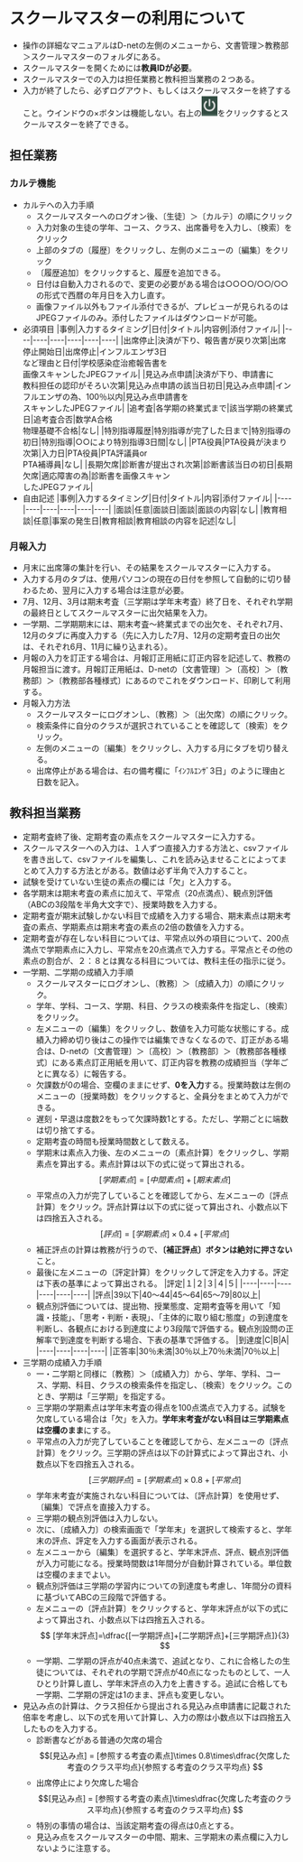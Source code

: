 <style>
table, th, td {
    font-size: 80%;
}
</style>

# スクールマスターの利用について
- 操作の詳細なマニュアルはD-netの左側のメニューから、文書管理＞教務部＞スクールマスターのフォルダにある。
- スクールマスターを開くためには**教員IDが必要**。
- スクールマスターでの入力は担任業務と教科担当業務の２つある。
- 入力が終了したら、必ずログアウト、もしくはスクールマスターを終了すること。ウインドウの×ボタンは機能しない。右上の![alt 電源マーク](PowerMark.png)をクリックするとスクールマスターを終了できる。
## 担任業務
### カルテ機能
- カルテへの入力手順
  - スクールマスターへのログオン後、〔生徒〕＞〔カルテ〕の順にクリック
  - 入力対象の生徒の学年、コース、クラス、出席番号を入力し、〔検索〕をクリック
  - 上部のタブの〔履歴〕をクリックし、左側のメニューの〔編集〕をクリック
  - 〔履歴追加〕をクリックすると、履歴を追加できる。
  - 日付は自動入力されるので、変更の必要がある場合は○○○○/○○/○○の形式で西暦の年月日を入力し直す。
  - 画像ファイル以外もファイル添付できるが、プレビューが見られるのはJPEGファイルのみ。添付したファイルはダウンロードが可能。
- 必須項目
    |事例|入力するタイミング|日付|タイトル|内容例|添付ファイル|
    |----|----|----|----|----|----|
    |出席停止|決済が下り、報告書が戻り次第|出席停止開始日|出席停止|インフルエンザ3日<br>など理由と日付|学校感染症治癒報告書を<br>画像スキャンしたJPEGファイル|
    |見込み点申請|決済が下り、申請書に<br>教科担任の認印がそろい次第|見込み点申請の該当日初日|見込み点申請|インフルエンザの為、100％以内|見込み点申請書を<br>スキャンしたJPEGファイル|
    |追考査|各学期の終業式まで|該当学期の終業式日|追考査合否|数学A合格<br>物理基礎不合格|なし|
    |特別指導履歴|特別指導が完了した日まで|特別指導の初日|特別指導|○○により特別指導3日間|なし|
    |PTA役員|PTA役員が決まり次第|入力日|PTA役員|PTA評議員or<br>PTA補導員|なし|
    |長期欠席|診断書が提出され次第|診断書該当日の初日|長期欠席|適応障害の為|診断書を画像スキャン<br>したJPEGファイル|
-  自由記述
    |事例|入力するタイミング|日付|タイトル|内容|添付ファイル|
    |----|----|----|----|----|----|
    |面談|任意|面談日|面談|面談の内容|なし|
    |教育相談|任意|事案の発生日|教育相談|教育相談の内容を記述|なし|
### 月報入力
 - 月末に出席簿の集計を行い、その結果をスクールマスターに入力する。
 - 入力する月のタブは、使用パソコンの現在の日付を参照して自動的に切り替わるため、翌月に入力する場合は注意が必要。
 - 7月、12月、3月は期末考査（三学期は学年末考査）終了日を、それぞれ学期の最終日としてスクールマスターに出欠結果を入力。
 - 一学期、二学期期末には、期末考査～終業式までの出欠を、それぞれ7月、12月のタブに再度入力する（先に入力した7月、12月の定期考査日の出欠は、それぞれ6月、11月に繰り込まれる）。
 - 月報の入力を訂正する場合は、月報訂正用紙に訂正内容を記述して、教務の月報担当に渡す。月報訂正用紙は、D-netの〔文書管理〕＞〔高校〕＞〔教務部〕＞〔教務部各種様式〕にあるのでこれをダウンロード、印刷して利用する。
 - 月報入力方法
     - スクールマスターにログオンし、〔教務〕＞〔出欠席〕の順にクリック。
     - 検索条件に自分のクラスが選択されていることを確認して〔検索〕をクリック。
     - 左側のメニューの〔編集〕をクリックし、入力する月にタブを切り替える。
     - 出席停止がある場合は、右の備考欄に「ｲﾝﾌﾙｴﾝｻﾞ3日」のように理由と日数を記入。
## 教科担当業務
- 定期考査終了後、定期考査の素点をスクールマスターに入力する。
- スクールマスターへの入力は、１人ずつ直接入力する方法と、csvファイルを書き出して、csvファイルを編集し、これを読み込ませることによってまとめて入力する方法とがある。数値は必ず半角で入力すること。
- 試験を受けていない生徒の素点の欄には「欠」と入力する。
- 各学期末は期末考査の素点に加えて、平常点（20点満点）、観点別評価（ABCの3段階を半角大文字で）、授業時数を入力する。
- 定期考査が期末試験しかない科目で成績を入力する場合、期末素点は期末考査の素点、学期素点は期末考査の素点の2倍の数値を入力する。
- 定期考査が存在しない科目については、平常点以外の項目について、200点満点で学期素点に入力し、平常点を20点満点で入力する。平常点とその他の素点の割合が、２：８とは異なる科目については、教科主任の指示に従う。
- 一学期、二学期の成績入力手順
  - スクールマスターにログオンし、〔教務〕＞〔成績入力〕の順にクリック。
  - 学年、学科、コース、学期、科目、クラスの検索条件を指定し、〔検索〕をクリック。
  - 左メニューの〔編集〕をクリックし、数値を入力可能な状態にする。成績入力締め切り後はこの操作では編集できなくなるので、訂正がある場合は、D-netの〔文書管理〕＞〔高校〕＞〔教務部〕＞〔教務部各種様式〕にある素点訂正用紙を用いて、訂正内容を教務の成績担当（学年ごとに異なる）に報告する。
  - 欠課数が0の場合、空欄のままにせず、**0を入力**する。授業時数は左側のメニューの〔授業時数〕をクリックすると、全員分をまとめて入力ができる。
  - 遅刻・早退は度数2をもって欠課時数1とする。ただし、学期ごとに端数は切り捨てする。
  - 定期考査の時間も授業時間数として数える。
  - 学期末は素点入力後、左のメニューの〔素点計算〕をクリックし、学期素点を算出する。素点計算は以下の式に従って算出される。
  $$ [学期素点]=[中間素点]+[期末素点] $$
  - 平常点の入力が完了していることを確認してから、左メニューの〔評点計算〕をクリック。評点計算は以下の式に従って算出され、小数点以下は四捨五入される。
  $$ [評点]=[学期素点]\times 0.4+[平常点] $$
  - 補正評点の計算は教務が行うので、**〔補正評点〕ボタンは絶対に押さない**こと。
  - 最後に左メニューの〔評定計算〕をクリックして評定を入力する。評定は下表の基準によって算出される。
    |評定|１|２|３|４|５|
    |----|----|----|----|----|----|
    |評点|39以下|40〜44|45〜64|65〜79|80以上|
  - 観点別評価については、提出物、授業態度、定期考査等を用いて「知識・技能」、「思考・判断・表現」、「主体的に取り組む態度」の到達度を判断し、各観点における到達度により3段階で評価する。観点別設問の正解率で到達度を判断する場合、下表の基準で評価する。
    |到達度|C|B|A|
    |----|----|----|----|
    |正答率|30％未満|30％以上70％未満|70％以上|
- 三学期の成績入力手順
  - 一・二学期と同様に〔教務〕＞〔成績入力〕から、学年、学科、コース、学期、科目、クラスの検索条件を指定し、〔検索〕をクリック。このとき、学期は「三学期」を指定する。
  - 三学期の学期素点は学年末考査の得点を100点満点で入力する。試験を欠席している場合は「欠」を入力。**学年末考査がない科目は三学期素点は空欄のまま**にする。
  - 平常点の入力が完了していることを確認してから、左メニューの〔評点計算〕をクリック。三学期の評点は以下の計算式によって算出され、小数点以下を四捨五入される。
  $$ [三学期評点]=[学期素点]\times 0.8 + [平常点]$$
  - 学年末考査が実施されない科目については、〔評点計算〕を使用せず、〔編集〕で評点を直接入力する。
  - 三学期の観点別評価は入力しない。
  - 次に、〔成績入力〕の検索画面で「学年末」を選択して検索すると、学年末の評点、評定を入力する画面が表示される。
  - 左メニューから〔編集〕を選択すると、学年末評点、評点、観点別評価が入力可能になる。授業時間数は1年間分が自動計算されている。単位数は空欄のままでよい。
  - 観点別評価は三学期の学習内についての到達度も考慮し、1年間分の資料に基づいてABCの三段階で評価する。
  - 左メニューの〔評点計算〕をクリックすると、学年末評点が以下の式によって算出され、小数点以下は四捨五入される。
  $$ [学年末評点]=\dfrac{[一学期評点]+[二学期評点]+[三学期評点]}{3} $$
  - 一学期、二学期の評点が40点未満で、追試となり、これに合格したの生徒については、それぞれの学期で評点が40点になったものとして、一人ひとり計算し直し、学年末評点の入力を上書きする。追試に合格しても一学期、二学期の評定は1のまま、評点も変更しない。
- 見込み点の計算は、クラス担任から提出される見込み点申請書に記載された倍率を考慮し、以下の式を用いて計算し、入力の際は小数点以下は四捨五入したものを入力する。
    - 診断書などがある普通の欠席の場合
  $$[見込み点] = [参照する考査の素点]\times 0.8\times\dfrac{欠席した考査のクラス平均点}{参照する考査のクラス平均点} $$
    - 出席停止により欠席した場合
  $$[見込み点] = [参照する考査の素点]\times\dfrac{欠席した考査のクラス平均点}{参照する考査のクラス平均点} $$
    - 特別の事情の場合は、当該定期考査の得点は0点とする。
  -  見込み点をスクールマスターの中間、期末、三学期末の素点欄に入力しないように注意する。